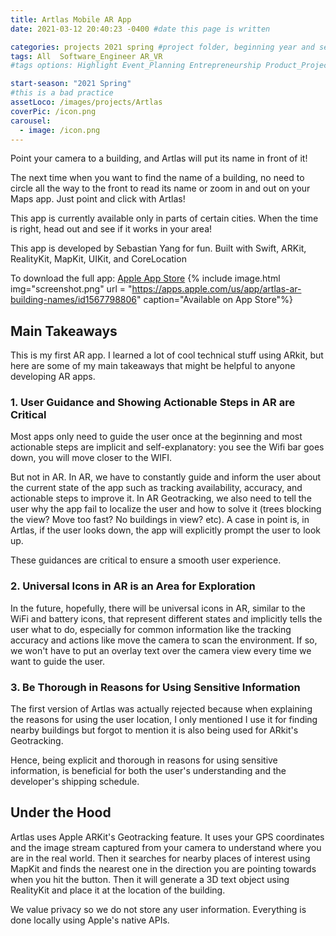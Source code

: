 ```yaml
---
title: Artlas Mobile AR App
date: 2021-03-12 20:40:23 -0400 #date this page is written

categories: projects 2021 spring #project folder, beginning year and season
tags: All  Software_Engineer AR_VR
#tags options: Highlight Event_Planning Entrepreneurship Product_Project_Management Game_Design Marketing Negotiation  Web_Design

start-season: "2021 Spring"
#this is a bad practice
assetLoco: /images/projects/Artlas
coverPic: /icon.png
carousel:
  - image: /icon.png
---
```


Point your camera to a building, and Artlas will put its name in front of it!

The next time when you want to find the name of a building, no need to circle all the way to the front to read its name or zoom in and out on your Maps app. Just point and click with Artlas!

This app is currently available only in parts of certain cities. When the time is right, head out and see if it works in your area!

This app is developed by Sebastian Yang for fun.
Built with Swift, ARKit, RealityKit, MapKit, UIKit, and CoreLocation

To download the full app: [Apple App Store](https://apps.apple.com/us/app/artlas-ar-building-names/id1567798806)
{% include image.html img="screenshot.png"  url = "https://apps.apple.com/us/app/artlas-ar-building-names/id1567798806" caption="Available on App Store"%}

## Main Takeaways 
This is my first AR app. I learned a lot of cool technical stuff using ARkit, but here are some of my main takeaways that might be helpful to anyone developing AR apps. 

### 1. User Guidance and Showing Actionable Steps in AR are Critical

Most apps only need to guide the user once at the beginning and most actionable steps are implicit and self-explanatory: you see the Wifi bar goes down, you will move closer to the WIFI.

But not in AR. In AR, we have to constantly guide and inform the user about the current state of the app such as tracking availability, accuracy, and actionable steps to improve it. In AR Geotracking, we also need to tell the user why the app fail to localize the user and how to solve it (trees blocking the view? Move too fast? No buildings in view? etc). A case in point is, in Artlas, if the user looks down, the app will explicitly prompt the user to look up. 

These guidances are critical to ensure a smooth user experience. 

### 2. Universal Icons in AR is an Area for Exploration

In the future, hopefully, there will be universal icons in AR, similar to the WiFi and battery icons, that represent different states and implicitly tells the user what to do, especially for common information like the tracking accuracy and actions like move the camera to scan the environment. If so, we won't have to put an overlay text over the camera view every time we want to guide the user. 

### 3. Be Thorough in Reasons for Using Sensitive Information 

The first version of Artlas was actually rejected because when explaining the reasons for using the user location, I only mentioned I use it for finding nearby buildings but forgot to mention it is also being used for ARkit's Geotracking. 

Hence, being explicit and thorough in reasons for using sensitive information, is beneficial for both the user's understanding and the developer's shipping schedule.


## Under the Hood 
 
Artlas uses Apple ARKit's Geotracking feature. It uses your GPS coordinates and the image stream captured from your camera to understand where you are in the real world. Then it searches for nearby places of interest using MapKit and finds the nearest one in the direction you are pointing towards when you hit the button. Then it will generate a 3D text object using RealityKit and place it at the location of the building.

We value privacy so we do not store any user information. Everything is done locally using Apple's native APIs.

